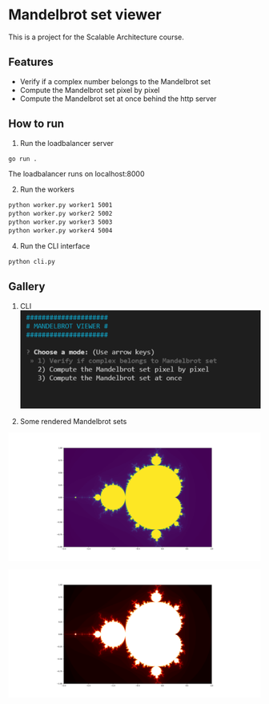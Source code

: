# Mandelbrot set viewer

This is a project for the Scalable Architecture course.

## Features

- Verify if a complex number belongs to the Mandelbrot set 
- Compute the Mandelbrot set pixel by pixel 
- Compute the Mandelbrot set at once behind the http server 




## How to run 

1. Run the loadbalancer server 
```sh
go run .
```
The loadbalancer runs on localhost:8000

2. Run the workers 
```sh
python worker.py worker1 5001
python worker.py worker2 5002
python worker.py worker3 5003
python worker.py worker4 5004
```
4. Run the CLI interface

```sh
python cli.py
```
## Gallery 

1. CLI
![alt text](https://github.com/sohaeac/ScalableArchi/blob/master/figures/cli_1.png?raw=true)

2. Some rendered Mandelbrot sets 

![alt text](https://github.com/sohaeac/ScalableArchi/blob/master/figures/Figure_1.png?raw=true)

![alt text](https://github.com/sohaeac/ScalableArchi/blob/master/figures/Figure_HOT.png?raw=true)
